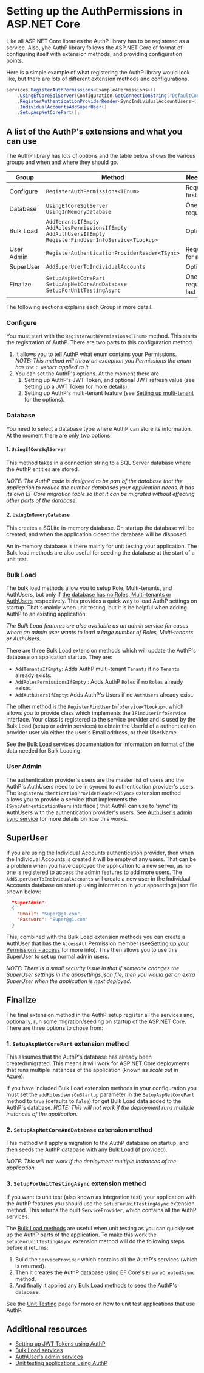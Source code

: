 # Setting up the AuthPermissions in ASP.NET Core

Like all ASP.NET Core libraries the AuthP library has to be registered as a service. Also, yhe AuthP library follows the ASP.NET Core of format of configuring itself with extension methods, and providing configuration points.

Here is a simple example of what registering the AuthP library would look like, but there are lots of different extension methods and configurations.

```c#
services.RegisterAuthPermissions<Example4Permissions>()
    .UsingEfCoreSqlServer(Configuration.GetConnectionString("DefaultConnection")) 
    .RegisterAuthenticationProviderReader<SyncIndividualAccountUsers>()
    .IndividualAccountsAddSuperUser()
    .SetupAspNetCorePart();
```

## A list of the AuthP's extensions and what you can use

The AuthP library has lots of options and the table below shows the various groups and when and where they should go.

| Group | Method |  Needed? |
| --- | --- | --- |
| Configure | `RegisterAuthPermissions<TEnum>` | Required, first. |
| Database | `UsingEfCoreSqlServer`<br>`UsingInMemoryDatabase` | One required |
| Bulk Load | `AddTenantsIfEmpty`<br>`AddRolesPermissionsIfEmpty`<br>`AddAuthUsersIfEmpty`<br>`RegisterFindUserInfoService<TLookup>` | Optional |
| User Admin | `RegisterAuthenticationProviderReader<TSync>` | Required for admin |
| SuperUser | `AddSuperUserToIndividualAccounts` | Optional |
| Finalize | `SetupAspNetCorePart`<br>`SetupAspNetCoreAndDatabase`<br>`SetupForUnitTestingAsync` |  One required, last |

The following sections explains each Group in more detail.

### Configure

You must start with the `RegisterAuthPermissions<TEnum>` method. This starts the registration of AuthP. There are two parts to this configuration method.

1. It allows you to tell AuthP what enum contains your Permissions.  
_NOTE: This method will throw an exception you Permissions the enum has the `: ushort` applied to it._
2. You can set the AuthP's options. At the moment there are
    1. Setting up AuthP's JWT Token, and optional JWT refresh value (see [Setting up a JWT Token](https://github.com/JonPSmith/AuthPermissions.AspNetCore/blob/main/docs/setup/JWTToken.md) for more details).
    2. Setting up AuthP's multi-tenant feature (see [Setting up multi-tenant](!!!!) for the options).

### Database

You need to select a database type where AuthP can store its information. At the moment there are only two options:

#### 1. `UsingEfCoreSqlServer`

This method takes in a connection string to a SQL Server database where the AuthP entities are stored.  

_NOTE: The AuthP code is designed to be part of the database that the application to reduce the number databases your application needs. It has its own EF Core migration table so that it can be migrated without effecting other parts of the database._

#### 2. `UsingInMemoryDatabase`

This creates a SQLite in-memory database. On startup the database will be created, and when the application closed the database will be disposed.

An in-memory database is there mainly for unit testing your application. The Bulk load methods are also useful for seeding the database at the start of a unit test.

### Bulk Load

The bulk load methods allow you to setup Role, Multi-tenants, and AuthUsers, but only if <ins>the database has no Roles,  Multi-tenants or AuthUsers</ins> respectively. This provides a quick way to load AuthP settings on startup. That's mainly when unit testing, but it is be helpful when adding AuthP to an existing application.

_The Bulk Load features are also available as an admin service for cases where an admin user wants to load a large number of Roles,  Multi-tenants or AuthUsers._

There are three Bulk Load extension methods which will update the AuthP's database on application startup. They are:

- `AddTenantsIfEmpty`: Adds AuthP multi-tenant `Tenants` if no `Tenants` already exists.
- `AddRolesPermissionsIfEmpty` : Adds AuthP `Roles` if no `Roles` already exists.
- `AddAuthUsersIfEmpty`: Adds AuthP's Users if no `AuthUsers` already exist.

The other method is the `RegisterFindUserInfoService<TLookup>`, which allows you to provide class which implements the `IFindUserInfoService` interface. Your class is registered to the service provider and is used by the Bulk Load (setup or admin services) to obtain the UserId of a authentication provider user via either the user's Email address, or their UserName.

See the [Bulk Load services](!!!!) documentation for information on format of the data needed for Bulk Loading.

### User Admin

The authentication provider's users are the master list of users and the AuthP's AuthUsers need to be in synced to authentication provider's users. The `RegisterAuthenticationProviderReader<TSync>` extension method allows you to provide a service (that implements the `ISyncAuthenticationUsers` interface ) that AuthP can use to 'sync' its AuthUsers with the authentication provider's users. See [AuthUser's admin sync service](!!!!) for more details on how this works.

## SuperUser

If you are using the Individual Accounts authentication provider, then when the Individual Accounts is created it will be empty of any users. That can be a problem when you have deployed the application to a new server, as no one is registered  to access the admin features to add more users. The `AddSuperUserToIndividualAccounts` will  create a new user in the Individual Accounts database on startup using information in your appsettings.json file shown below:

```json
  "SuperAdmin":
  {
    "Email": "Super@g1.com",
    "Password": "Super@g1.com"
  }
```

This, combined with the Bulk Load extension methods you can create a AuthUser that has the `AccessAll` Permission member (see[Setting up your Permissions - access](https://github.com/JonPSmith/AuthPermissions.AspNetCore/blob/main/docs/setup/permissions.md#creating-the-permissions-enum) for more info). This then allows you to use this SuperUser to set up normal admin users.

_NOTE: There is a small security issue in that if someone changes the SuperUser settings in the appsettings.json file, then you would get an extra SuperUser when the application is next deployed._


## Finalize

The final extension method in the AuthP setup register all the services and, optionally, run some migration/seeding on startup of the ASP.NET Core. There are three options to chose from:

### 1. `SetupAspNetCorePart` extension method

This assumes that the AuthP's database has already been created/migrated. This means it will work for ASP.NET Core deployments that runs multiple instances of the application (known as _scale out_ in Azure).

If you have included Bulk Load extension methods in your configuration you must set the `addRolesUsersOnStartup` parameter in the `SetupAspNetCorePart` method to `true` (defaults to `false`) for get Bulk Load data added to the AuthP's database. _NOTE: This will not work if the deployment runs multiple instances of the application._

### 2. `SetupAspNetCoreAndDatabase` extension method

This method will apply a migration to the AuthP database on startup, and then seeds the AuthP database with any Bulk Load (if provided).

_NOTE: This will not work if the deployment multiple instances of the application._

### 3. `SetupForUnitTestingAsync` extension method

If you want to unit test (also known as integration test) your application with the AuthP features you should use the `SetupForUnitTestingAsync` extension method. This returns the built `ServiceProvider`, which contains all the AuthP services.

The [Bulk Load methods](https://github.com/JonPSmith/AuthPermissions.AspNetCore/blob/main/docs/setup/startup.md#bulk-load) are useful when unit testing as you can quickly set up the AuthP parts of the application. To make this work the `SetupForUnitTestingAsync` extension method will do the following steps before it returns:

1. Build the `ServiceProvider` which contains all the AuthP's services (which is returned).
2. Then it creates the AuthP database using EF Core's `EnsureCreatedAsync` method.
3. And finally it applied any Bulk Load methods to seed the AuthP's database.

See the [Unit Testing](!!!!) page for more on how to unit test applications that use AuthP.


## Additional resources

- [Setting up JWT Tokens using AuthP](!!!!)
- [Bulk Load services](!!!!)
- [AuthUser's admin services](!!!!)
- [Unit testing applications using AuthP](!!!!)